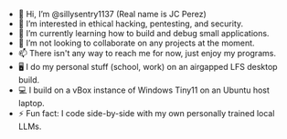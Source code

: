 - 👋 Hi, I’m @sillysentry1137 (Real name is JC Perez)
- 👀 I’m interested in ethical hacking, pentesting, and security.
- 🌱 I’m currently learning how to build and debug small applications.
- 💞️ I’m not looking to collaborate on any projects at the moment.
- 📫 There isn't any way to reach me for now, just enjoy my programs.
- 🖥️ I do my personal stuff (school, work) on an airgapped LFS desktop build.
- 💻 I build on a vBox instance of Windows Tiny11 on an Ubuntu host laptop.
- ⚡ Fun fact: I code side-by-side with my own personally trained local LLMs.

<!---
sillysentry1137/sillysentry1137 is a ✨ special ✨ repository because its `README.md` (this file) appears on your GitHub profile.
You can click the Preview link to take a look at your changes.
--->
